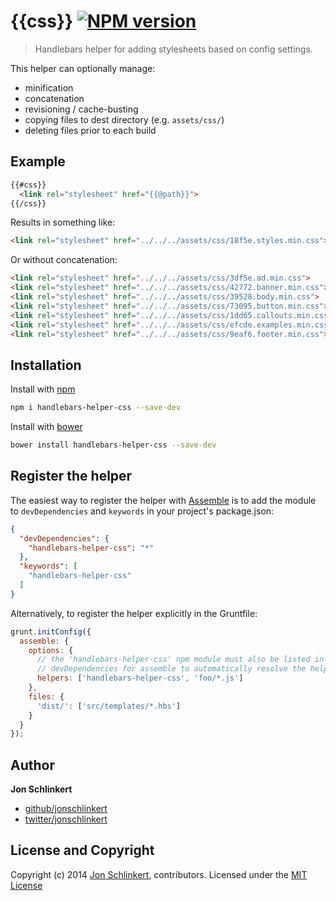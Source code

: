 # {{css}} [![NPM version](https://badge.fury.io/js/handlebars-helper-css.png)](http://badge.fury.io/js/handlebars-helper-css)

> Handlebars helper for adding stylesheets based on config settings.

This helper can optionally manage:

* minification
* concatenation
* revisioning / cache-busting
* copying files to dest directory (e.g. `assets/css/`)
* deleting files prior to each build

## Example

```html
{{#css}}
  <link rel="stylesheet" href="{{@path}}">
{{/css}}
```
Results in something like:

```html
<link rel="stylesheet" href="../../../assets/css/18f5e.styles.min.css">
```

Or without concatenation:

```html
<link rel="stylesheet" href="../../../assets/css/3df5e.ad.min.css">
<link rel="stylesheet" href="../../../assets/css/42772.banner.min.css">
<link rel="stylesheet" href="../../../assets/css/39528.body.min.css">
<link rel="stylesheet" href="../../../assets/css/73095.button.min.css">
<link rel="stylesheet" href="../../../assets/css/1dd65.callouts.min.css">
<link rel="stylesheet" href="../../../assets/css/efcde.examples.min.css">
<link rel="stylesheet" href="../../../assets/css/9eaf6.footer.min.css">
```



## Installation

Install with [npm](npmjs.org)

```bash
npm i handlebars-helper-css --save-dev
```

Install with [bower](https://github.com/bower/bower)

```bash
bower install handlebars-helper-css --save-dev
```

## Register the helper

The easiest way to register the helper with [Assemble](https://github.com/assemble/assemble) is to add the module to `devDependencies` and `keywords` in your project's package.json:

```json
{
  "devDependencies": {
    "handlebars-helper-css": "*"
  },
  "keywords": [
    "handlebars-helper-css"
  ]
}
```

Alternatively, to register the helper explicitly in the Gruntfile:

```javascript
grunt.initConfig({
  assemble: {
    options: {
      // the 'handlebars-helper-css' npm module must also be listed in
      // devDependencies for assemble to automatically resolve the helper
      helpers: ['handlebars-helper-css', 'foo/*.js']
    },
    files: {
      'dist/': ['src/templates/*.hbs']
    }
  }
});
```

## Author

**Jon Schlinkert**

+ [github/jonschlinkert](http://github.com/jonschlinkert)
+ [twitter/jonschlinkert](http://twitter.com/jonschlinkert)

## License and Copyright

Copyright (c) 2014 [Jon Schlinkert](http://github.com/jonschlinkert), contributors.
Licensed under the [MIT License](./LICENSE-MIT)